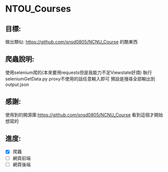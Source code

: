 # NTOU_Courses
## 目標:
做出類似: https://github.com/snsd0805/NCNU_Course 的酷東西

## 爬蟲說明:
使用selenium爬的(本來要用requests但是我能力不足Viewstate好煩) 
執行seleniumGetData.py 
proxy不使用的話任意輸入即可
預設是搜尋全部輸出到 output.json 


## 感謝:
使用到的開源庫:https://github.com/snsd0805/NCNU_Course 
看到這個才開始想寫的 

## 進度: 
 - [X] 爬蟲
 - [ ] 網頁前端
 - [ ] 網頁後端
